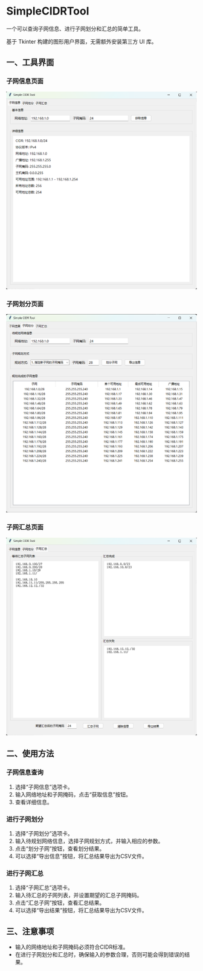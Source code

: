 # SimpleCIDRTool

一个可以查询子网信息、进行子网划分和汇总的简单工具。

基于 Tkinter 构建的图形用户界面，无需额外安装第三方 UI 库。


## 一、工具界面
### 子网信息页面
![子网信息](./screenshot/子网信息页面.png)

### 子网划分页面
![子网划分](./screenshot/子网划分页面.png)

### 子网汇总页面
![子网汇总](./screenshot/子网汇总页面.png)


## 二、使用方法
### 子网信息查询
1. 选择“子网信息”选项卡。
2. 输入网络地址和子网掩码，点击“获取信息”按钮。
3. 查看详细信息。

### 进行子网划分
1. 选择“子网划分”选项卡。
2. 输入待规划网络信息，选择子网规划方式，并输入相应的参数。
3. 点击“划分子网”按钮，查看划分结果。
4. 可以选择“导出信息”按钮，将汇总结果导出为CSV文件。


### 进行子网汇总
1. 选择“子网汇总”选项卡。
2. 输入待汇总的子网列表，并设置期望的汇总子网掩码。
3. 点击“汇总子网”按钮，查看汇总结果。
4. 可以选择“导出结果”按钮，将汇总结果导出为CSV文件。


## 三、注意事项
- 输入的网络地址和子网掩码必须符合CIDR标准。
- 在进行子网划分和汇总时，确保输入的参数合理，否则可能会得到错误的结果。